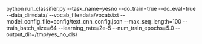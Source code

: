 python run_classifier.py --task_name=yesno --do_train=true --do_eval=true --data_dir=data/ --vocab_file=data/vocab.txt --model_config_file=config/text_cnn_config.json --max_seq_length=100 --train_batch_size=64 --learning_rate=2e-5 --num_train_epochs=5.0 --output_dir=/tmp/yes_no_cls/